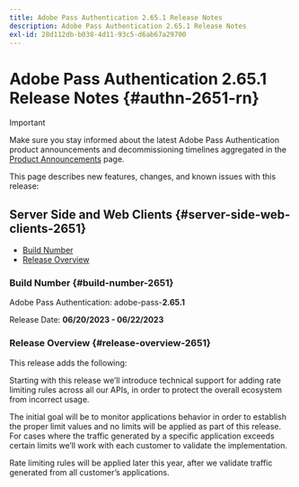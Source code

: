 ```yaml
---
title: Adobe Pass Authentication 2.65.1 Release Notes
description: Adobe Pass Authentication 2.65.1 Release Notes
exl-id: 28d112db-b038-4d11-93c5-d6ab67a29700
---
```

# Adobe Pass Authentication 2.65.1 Release Notes {#authn-2651-rn}

>[!IMPORTANT]
>
> Make sure you stay informed about the latest Adobe Pass Authentication product announcements and decommissioning timelines aggregated in the [Product Announcements](/help/authentication/product-announcements.md) page.

This page describes new features, changes, and known issues with this release:

## Server Side and Web Clients {#server-side-web-clients-2651}

* [Build Number](#build-number-2651)
* [Release Overview](#release-overview-2651)

### Build Number {#build-number-2651}

Adobe Pass Authentication: adobe-pass-**2.65.1**

Release Date: **06/20/2023 - 06/22/2023** 

### Release Overview {#release-overview-2651}

This release adds the following:

Starting with this release we’ll introduce technical support for adding rate limiting rules across all our APIs, in order to protect the overall ecosystem from incorrect usage.   
 
The initial goal will be to monitor applications behavior in order to establish the proper limit values and no limits will be applied as part of this release. For cases where the traffic generated by a specific application exceeds certain limits we’ll work with each customer to validate the implementation. 
 
Rate limiting rules will be applied later this year, after we validate traffic generated from all customer’s applications.
